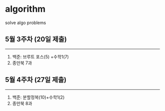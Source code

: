 # algorithm
solve algo problems 

## 5월 3주차 (20일 제출)
-------------------
1. 백준: 브루트 포스(5) +수학1(7)
2. 종만북 7과

## 5월 4주차 (27일 제출)
-------------------
1.  백준: 분할정복(10)+수학1(2)
2. 종만북 8과

